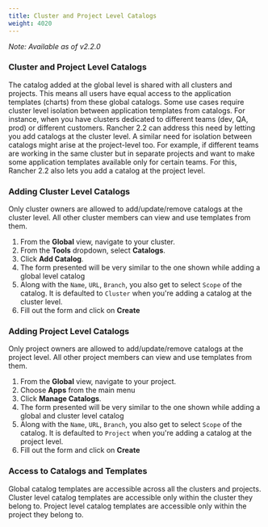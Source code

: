 ```yaml
---
title: Cluster and Project Level Catalogs
weight: 4020
---
```

_Note: Available as of v2.2.0_

### Cluster and Project Level Catalogs

The catalog added at the global level is shared with all clusters and projects. This means all users have equal access to the application templates (charts) from these global catalogs.
Some use cases require cluster level isolation between application templates from catalogs. For instance, when you have clusters dedicated to different teams (dev, QA, prod) or different customers.
Rancher 2.2 can address this need by letting you add catalogs at the cluster level.
A similar need for isolation between catalogs might arise at the project-level too. For example, if different teams are working in the same cluster but in separate projects and want to make some application templates available only for certain teams. For this, Rancher 2.2 also lets you add a catalog at the project level.

### Adding Cluster Level Catalogs

Only cluster owners are allowed to add/update/remove catalogs at the cluster level. All other cluster members can view and use templates from them.

1. From the **Global** view, navigate to your cluster.
2. From the **Tools** dropdown, select **Catalogs**. 
2. Click **Add Catalog**.
3. The form presented will be very similar to the one shown while adding a global level catalog
4. Along with the `Name`, `URL`, `Branch`, you also get to select `Scope` of the catalog. It is defaulted to `Cluster` when you're adding a catalog at the cluster level.
5. Fill out the form and click on **Create**

### Adding Project Level Catalogs

Only project owners are allowed to add/update/remove catalogs at the project level. All other project members can view and use templates from them.

1. From the **Global** view, navigate to your project.
2. Choose **Apps** from the main menu 
2. Click **Manage Catalogs**.
3. The form presented will be very similar to the one shown while adding a global and cluster level catalog
4. Along with the `Name`, `URL`, `Branch`, you also get to select `Scope` of the catalog. It is defaulted to `Project` when you're adding a catalog at the project level.
5. Fill out the form and click on **Create**

### Access to Catalogs and Templates

Global catalog templates are accessible across all the clusters and projects.
Cluster level catalog templates are accessible only within the cluster they belong to.
Project level catalog templates are accessible only within the project they belong to.
